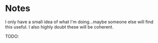 # Notes

I only have a small idea of what I'm doing...maybe someone else will find this useful.
I also highly doubt these will be coherent.


TODO:

